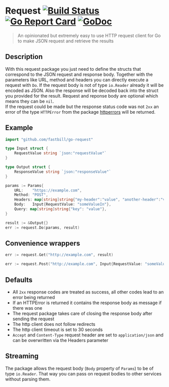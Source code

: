 # Request [![Build Status](https://travis-ci.com/fastbill/go-request.svg?branch=master)](https://travis-ci.com/fastbill/go-request) [![Go Report Card](https://goreportcard.com/badge/github.com/fastbill/go-request)](https://goreportcard.com/report/github.com/fastbill/go-request) [![GoDoc](https://godoc.org/github.com/fastbill/go-request?status.svg)](https://godoc.org/github.com/fastbill/go-request)

> An opinionated but extremely easy to use HTTP request client for Go to make JSON request and retrieve the results

## Description
With this request package you just need to define the structs that correspond to the JSON request and response body. Together with the parameters like URL, method and headers you can directly execute a request with `Do`. If the request body is not of type `io.Reader` already it will be encoded as JSON. Also the response will be decoded back into the struct you provided for the result. Request and reponse body are optional which means they can be `nil`.  
If the request could be made but the response status code was not `2xx` an error of the type `HTTPError` from the package [httperrors](https://github.com/fastbill/go-httperrors) will be returned.

## Example
```go
import "github.com/fastbill/go-request"

type Input struct {
	RequestValue string `json:"requestValue"`
}

type Output struct {
	ResponseValue string `json:"responseValue"`
}

params := Params{
    URL:    "https://example.com",
    Method: "POST",
    Headers: map[string]string{"my-header":"value", "another-header":"value2"}
    Body:   Input{RequestValue: "someValueIn"},
    Query: map[string]string{"key": "value"},
}

result := &Output{}
err := request.Do(params, result)
```

## Convenience wrappers
```go
err := request.Get("http://example.com", result)

err := request.Post("http://example.com", Input{RequestValue: "someValueIn"}, result)
```

## Defaults
* All `2xx` response codes are treated as success, all other codes lead to an error being returned
* If an HTTPError is returned it contains the response body as message if there was one
* The request package takes care of closing the response body after sending the request
* The http client does not follow redirects
* The http client timeout is set to 30 seconds
* `Accept` and `Content-Type` request header are set to `application/json` and can be overwritten via the Headers parameter

## Streaming
The package allows the request body (`Body` property of `Params`) to be of type `io.Reader`. That way you can pass on request bodies to other services without parsing them.

